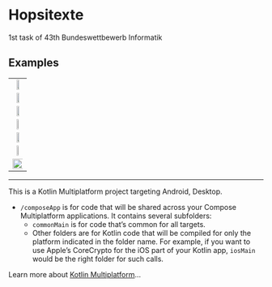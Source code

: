# Hopsitexte
1st task of 43th Bundeswettbewerb Informatik

## Examples
<table>
  <tr><td align=center>
    <img src=https://github.com/user-attachments/assets/8387c8dd-2865-487c-8131-de9a19d2d869 width="50%">
  </td></tr>
  <tr><td align=center>
    <img src=https://github.com/user-attachments/assets/80154399-a1ec-4044-8bdc-e8338c1d6953 width="50%">
  </td></tr>
  <tr><td align=center>
    <img src=https://github.com/user-attachments/assets/a1e4f4cc-faea-45cf-a508-0124dbbf0f3d width="50%">
  </td></tr>
  <tr><td align=center>
    <img src=https://github.com/user-attachments/assets/761cff78-2af2-4e2b-9f1f-3737954ee83a width="45%">
  </td></tr>
  <tr><td align=center>
    <img src=https://github.com/user-attachments/assets/de994f45-625f-4644-b5f5-eade0ef98d48 width="50%">
  </td></tr>
  <tr><td align=center>
    <img src=https://github.com/user-attachments/assets/afaca29d-45d3-4532-a9c0-a6b85f57e93a width="40%">
  </td></tr>
  <tr><td align=center>
    <img src=https://github.com/user-attachments/assets/d4b9eb90-43b7-46b1-896f-e76c359e9800 width="1000%">
  </td></tr>
</table>

---

This is a Kotlin Multiplatform project targeting Android, Desktop.

* `/composeApp` is for code that will be shared across your Compose Multiplatform applications.
  It contains several subfolders:
  - `commonMain` is for code that’s common for all targets.
  - Other folders are for Kotlin code that will be compiled for only the platform indicated in the folder name.
    For example, if you want to use Apple’s CoreCrypto for the iOS part of your Kotlin app,
    `iosMain` would be the right folder for such calls.

Learn more about [Kotlin Multiplatform](https://www.jetbrains.com/help/kotlin-multiplatform-dev/get-started.html)…
